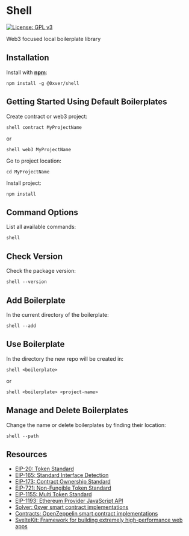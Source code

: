 # Shell

[![License: GPL v3](https://img.shields.io/badge/License-GPLv3-blue.svg)](https://www.gnu.org/licenses/gpl-3.0)

Web3 focused local boilerplate library

## Installation

Install with [**npm**](https://www.npmjs.com):

```
npm install -g @0xver/shell
```

## Getting Started Using Default Boilerplates

Create contract or web3 project:

```
shell contract MyProjectName
```

or

```
shell web3 MyProjectName
```

Go to project location:

```
cd MyProjectName
```

Install project:

```
npm install
```

## Command Options

List all available commands:

```
shell
```

## Check Version

Check the package version:

```
shell --version
```

## Add Boilerplate

In the current directory of the boilerplate:

```
shell --add
```

## Use Boilerplate

In the directory the new repo will be created in:

```
shell <boilerplate>
```

or

```
shell <boilerplate> <project-name>
```

## Manage and Delete Boilerplates

Change the name or delete boilerplates by finding their location:

```
shell --path
```

## Resources

- [EIP-20: Token Standard](https://eips.ethereum.org/EIPS/eip-20)
- [EIP-165: Standard Interface Detection](https://eips.ethereum.org/EIPS/eip-165)
- [EIP-173: Contract Ownership Standard](https://eips.ethereum.org/EIPS/eip-173)
- [EIP-721: Non-Fungible Token Standard](https://eips.ethereum.org/EIPS/eip-721)
- [EIP-1155: Multi Token Standard](https://eips.ethereum.org/EIPS/eip-1155)
- [EIP-1193: Ethereum Provider JavaScript API](https://eips.ethereum.org/EIPS/eip-1193)
- [Solver: 0xver smart contract implementations](https://github.com/0xver/solver)
- [Contracts: OpenZeppelin smart contract implementations](https://github.com/OpenZeppelin/openzeppelin-contracts)
- [SvelteKit: Framework for building extremely high-performance web apps](https://kit.svelte.dev/docs/introduction)

